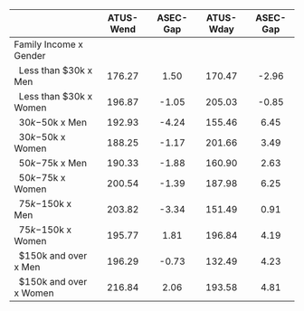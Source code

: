 
|                      |    ATUS-Wend |     ASEC-Gap |    ATUS-Wday |     ASEC-Gap |
| -------------------- | :----------: | :----------: | :----------: | :----------: |
| Family Income x Gender |              |              |              |              |
| &nbsp;&nbsp;Less than $30k x Men |       176.27 |         1.50 |       170.47 |        -2.96 |
| &nbsp;&nbsp;Less than $30k x Women |       196.87 |        -1.05 |       205.03 |        -0.85 |
| &nbsp;&nbsp;$30k-$50k x Men |       192.93 |        -4.24 |       155.46 |         6.45 |
| &nbsp;&nbsp;$30k-$50k x Women |       188.25 |        -1.17 |       201.66 |         3.49 |
| &nbsp;&nbsp;$50k-$75k x Men |       190.33 |        -1.88 |       160.90 |         2.63 |
| &nbsp;&nbsp;$50k-$75k x Women |       200.54 |        -1.39 |       187.98 |         6.25 |
| &nbsp;&nbsp;$75k-$150k x Men |       203.82 |        -3.34 |       151.49 |         0.91 |
| &nbsp;&nbsp;$75k-$150k x Women |       195.77 |         1.81 |       196.84 |         4.19 |
| &nbsp;&nbsp;$150k and over x Men |       196.29 |        -0.73 |       132.49 |         4.23 |
| &nbsp;&nbsp;$150k and over x Women |       216.84 |         2.06 |       193.58 |         4.81 |

